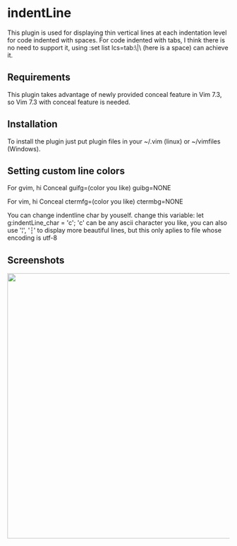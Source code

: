 indentLine
==========

This plugin is used for displaying thin vertical lines at each indentation level for code indented with spaces.
For code indented with tabs, I think there is no need to support it, using :set list lcs=tab:\\|\ (here is a space) can 
achieve it.

## Requirements
This plugin takes advantage of newly provided conceal feature in Vim 7.3, so Vim 7.3 with conceal feature is needed.

## Installation
To install the plugin just put plugin files in your ~/.vim (linux) or ~/vimfiles (Windows). 

## Setting custom line colors
For gvim, hi Conceal guifg=(color you like) guibg=NONE

For vim, hi Conceal ctermfg=(color you like) ctermbg=NONE

You can change indentline char by youself.
change this variable: let g:indentLine_char = 'c'; 
'c' can be any ascii character you like, you can also use '¦', '┆' to display more beautiful lines, 
but this only aplies to file whose encoding is utf-8

## Screenshots
<img src="http://i.imgur.com/KVi0T.jpg" width="800" height="600" alt="" />

